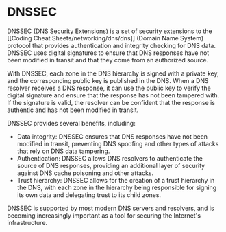 # DNSSEC

DNSSEC (DNS Security Extensions) is a set of security extensions to the [[Coding Cheat Sheets/networking/dns/dns]] (Domain Name System) protocol that provides authentication and integrity checking for DNS data. DNSSEC uses digital signatures to ensure that DNS responses have not been modified in transit and that they come from an authorized source. 

With DNSSEC, each zone in the DNS hierarchy is signed with a private key, and the corresponding public key is published in the DNS. When a DNS resolver receives a DNS response, it can use the public key to verify the digital signature and ensure that the response has not been tampered with. If the signature is valid, the resolver can be confident that the response is authentic and has not been modified in transit.

DNSSEC provides several benefits, including:

- Data integrity: DNSSEC ensures that DNS responses have not been modified in transit, preventing DNS spoofing and other types of attacks that rely on DNS data tampering.
- Authentication: DNSSEC allows DNS resolvers to authenticate the source of DNS responses, providing an additional layer of security against DNS cache poisoning and other attacks.
- Trust hierarchy: DNSSEC allows for the creation of a trust hierarchy in the DNS, with each zone in the hierarchy being responsible for signing its own data and delegating trust to its child zones.

DNSSEC is supported by most modern DNS servers and resolvers, and is becoming increasingly important as a tool for securing the Internet's infrastructure.
